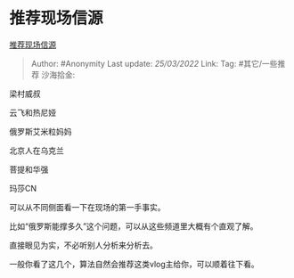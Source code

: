 # 推荐现场信源
[推荐现场信源](https://zhuanlan.zhihu.com/p/484991295)

> Author: #Anonymity
> Last update: *25/03/2022*
> Link:
> Tag: #其它/一些推荐
> 沙海拾金:

梁村威叔

云飞和热尼娅

俄罗斯艾米粒妈妈

北京人在乌克兰

菩提和华强

玛莎CN

可以从不同侧面看一下在现场的第一手事实。

比如“俄罗斯能撑多久”这个问题，可以从这些频道里大概有个直观了解。

直接眼见为实，不必听别人分析来分析去。

一般你看了这几个，算法自然会推荐这类vlog主给你，可以顺着往下看。
